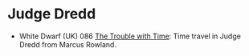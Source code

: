 # Judge Dredd
* White Dwarf (UK) 086 [The Trouble with Time](/wd-uk/wd-uk-086-1987-02.md): Time travel in Judge Dredd from Marcus Rowland.
